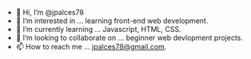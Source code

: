 - 👋 Hi, I’m @jpalces78
- 👀 I’m interested in ... learning front-end web development.
- 🌱 I’m currently learning ... Javascript, HTML, CSS.
- 💞️ I’m looking to collaborate on ... beginner web devlopment projects.
- 📫 How to reach me ... jpalces78@gmail.com.

<!---
jpalces78/jpalces78 is a ✨ special ✨ repository because its `README.md` (this file) appears on your GitHub profile.
You can click the Preview link to take a look at your changes.
--->
